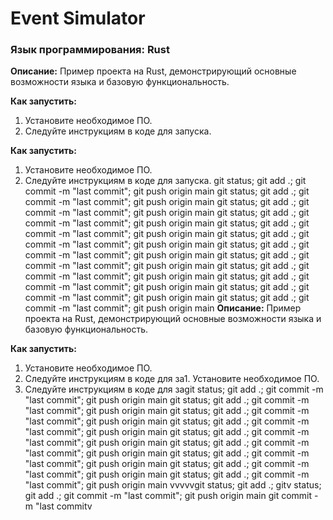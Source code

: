 # Event Simulator

### Язык программирования: Rust

**Описание:**
Пример проекта на Rust, демонстрирующий основные возможности языка и базовую функциональность.

**Как запустить:**
1. Установите необходимое ПО.
2. Следуйте инструкциям в коде для запуска.

**Как запустить:**
1. Установите необходимое ПО.
2. Следуйте инструкциям в коде для запуска.
git status; git add .; git commit -m "last commit"; git push origin main
git status; git add .; git commit -m "last commit"; git push origin main
git status; git add .; git commit -m "last commit"; git push origin main
git status; git add .; git commit -m "last commit"; git push origin main
git status; git add .; git commit -m "last commit"; git push origin main
git status; git add .; git commit -m "last commit"; git push origin main
git status; git add .; git commit -m "last commit"; git push origin main
git status; git add .; git commit -m "last commit"; git push origin main
git status; git add .; git commit -m "last commit"; git push origin main
git status; git add .; git commit -m "last commit"; git push origin main
git status; git add .; git commit -m "last commit"; git push origin main
git status; git add .; git commit -m "last commit"; git push origin main
**Описание:**
Пример проекта на Rust, демонстрирующий основные возможности языка и базовую функциональность.

**Как запустить:**
1. Установите необходимое ПО.
2. Следуйте инструкциям в коде для за1. Установите необходимое ПО.
2. Следуйте инструкциям в коде для заgit status; git add .; git commit -m "last commit"; git push origin main
git status; git add .; git commit -m "last commit"; git push origin main
git status; git add .; git commit -m "last commit"; git push origin main
git status; git add .; git commit -m "last commit"; git push origin main
git status; git add .; git commit -m "last commit"; git push origin main
git status; git add .; git commit -m "last commit"; git push origin main
git status; git add .; git commit -m "last commit"; git push origin main
git status; git add .; git commit -m "last commit"; git push origin main
git status; git add .; git commit -m "last commit"; git push origin main
vvvvvgit status; git add .; gitv status; git add .; git commit -m "last commit"; git push origin main
git commit -m "last commitv
